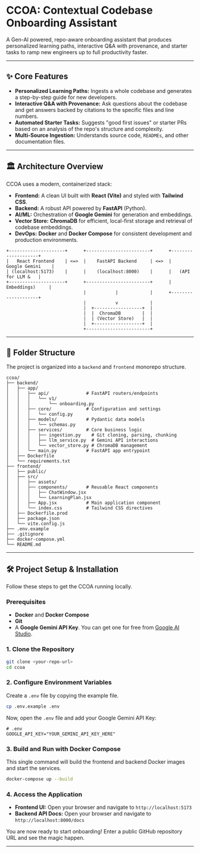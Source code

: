 # CCOA: Contextual Codebase Onboarding Assistant

A Gen-AI powered, repo-aware onboarding assistant that produces personalized learning paths, interactive Q&A with provenance, and starter tasks to ramp new engineers up to full productivity faster.



---

## ✨ Core Features

* **Personalized Learning Paths:** Ingests a whole codebase and generates a step-by-step guide for new developers.
* **Interactive Q&A with Provenance:** Ask questions about the codebase and get answers backed by citations to the specific files and line numbers.
* **Automated Starter Tasks:** Suggests "good first issues" or starter PRs based on an analysis of the repo's structure and complexity.
* **Multi-Source Ingestion:** Understands source code, `READMEs`, and other documentation files.

---

## 🏛️ Architecture Overview

CCOA uses a modern, containerized stack:

* **Frontend:** A clean UI built with **React (Vite)** and styled with **Tailwind CSS**.
* **Backend:** A robust API powered by **FastAPI** (Python).
* **AI/ML:** Orchestration of **Google Gemini** for generation and embeddings.
* **Vector Store:** **ChromaDB** for efficient, local-first storage and retrieval of codebase embeddings.
* **DevOps:** **Docker** and **Docker Compose** for consistent development and production environments.

```
+---------------------+      +------------------------+      +--------------------+
|   React Frontend    | <=>  |    FastAPI Backend     | <=>  |   Google Gemini    |
| (localhost:5173)    |      |    (localhost:8000)    |      |   (API for LLM &   |
+---------------------+      +------------------------+      |    Embeddings)     |
                             |           |            |      +--------------------+
                             |           v            |
                             |  +------------------+  |
                             |  |  ChromaDB        |  |
                             |  | (Vector Store)   |  |
                             |  +------------------+  |
                             +------------------------+
```

---

## 📁 Folder Structure

The project is organized into a `backend` and `frontend` monorepo structure.

```
ccoa/
├── backend/
│   ├── app/
│   │   ├── api/              # FastAPI routers/endpoints
│   │   │   └── v1/
│   │   │       └── onboarding.py
│   │   ├── core/             # Configuration and settings
│   │   │   └── config.py
│   │   ├── models/           # Pydantic data models
│   │   │   └── schemas.py
│   │   ├── services/         # Core business logic
│   │   │   ├── ingestion.py    # Git cloning, parsing, chunking
│   │   │   ├── llm_service.py  # Gemini API interactions
│   │   │   └── vector_store.py # ChromaDB management
│   │   └── main.py           # FastAPI app entrypoint
│   ├── Dockerfile
│   └── requirements.txt
├── frontend/
│   ├── public/
│   ├── src/
│   │   ├── assets/
│   │   ├── components/       # Reusable React components
│   │   │   ├── ChatWindow.jsx
│   │   │   └── LearningPlan.jsx
│   │   ├── App.jsx           # Main application component
│   │   └── index.css         # Tailwind CSS directives
│   ├── Dockerfile.prod
│   ├── package.json
│   └── vite.config.js
├── .env.example
├── .gitignore
├── docker-compose.yml
└── README.md
```

---

## 🛠️ Project Setup & Installation

Follow these steps to get the CCOA running locally.

### Prerequisites

* **Docker** and **Docker Compose**
* **Git**
* A **Google Gemini API Key**. You can get one for free from [Google AI Studio](https://aistudio.google.com/app/apikey).

### 1. Clone the Repository

```bash
git clone <your-repo-url>
cd ccoa
```

### 2. Configure Environment Variables

Create a `.env` file by copying the example file.

```bash
cp .env.example .env
```

Now, open the `.env` file and add your Google Gemini API Key:

```env
# .env
GOOGLE_API_KEY="YOUR_GEMINI_API_KEY_HERE"
```

### 3. Build and Run with Docker Compose

This single command will build the frontend and backend Docker images and start the services.

```bash
docker-compose up --build
```

### 4. Access the Application

* **Frontend UI:** Open your browser and navigate to `http://localhost:5173`
* **Backend API Docs:** Open your browser and navigate to `http://localhost:8000/docs`

You are now ready to start onboarding! Enter a public GitHub repository URL and see the magic happen.

---